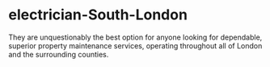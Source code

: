 # electrician-South-London
They are unquestionably the best option for anyone looking for dependable, superior property maintenance services, operating throughout all of London and the surrounding counties.
